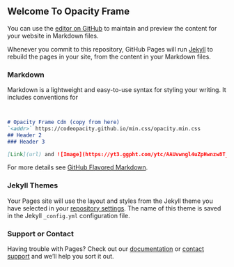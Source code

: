 ## Welcome To Opacity Frame

You can use the [editor on GitHub](https://github.com/codeOpacity/Opacity-Frame/edit/gh-pages/index.md) to maintain and preview the content for your website in Markdown files.

Whenever you commit to this repository, GitHub Pages will run [Jekyll](https://jekyllrb.com/) to rebuild the pages in your site, from the content in your Markdown files.

### Markdown

Markdown is a lightweight and easy-to-use syntax for styling your writing. It includes conventions for

```markdown


# Opacity Frame Cdn (copy from here)
`<addr>` https://codeopacity.github.io/min.css/opacity.min.css
## Header 2
### Header 3

[Link](url) and ![Image](https://yt3.ggpht.com/ytc/AAUvwngl4uZpHwnzw8T_aS5X63UddNiJ9YMHV945GV4_=s88-c-k-c0x00ffffff-no-rj)
```

For more details see [GitHub Flavored Markdown](https://guides.github.com/features/mastering-markdown/).

### Jekyll Themes

Your Pages site will use the layout and styles from the Jekyll theme you have selected in your [repository settings](https://github.com/codeOpacity/Opacity-Frame/settings). The name of this theme is saved in the Jekyll `_config.yml` configuration file.

### Support or Contact

Having trouble with Pages? Check out our [documentation](https://docs.github.com/categories/github-pages-basics/) or [contact support](https://github.com/contact) and we’ll help you sort it out.
